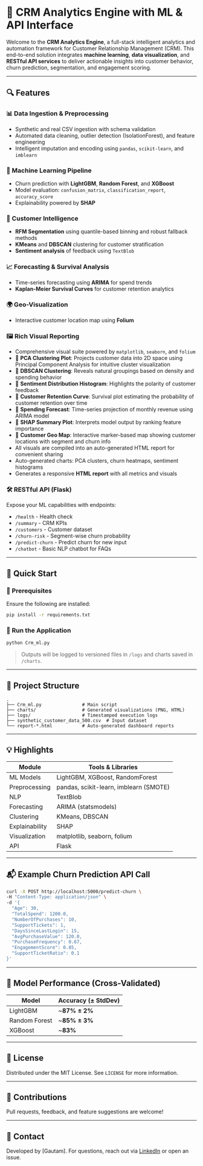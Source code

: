# 🧠 CRM Analytics Engine with ML & API Interface

Welcome to the **CRM Analytics Engine**, a full-stack intelligent analytics and automation framework for Customer Relationship Management (CRM). This end-to-end solution integrates **machine learning**, **data visualization**, and **RESTful API services** to deliver actionable insights into customer behavior, churn prediction, segmentation, and engagement scoring.

---

## 🔍 Features

### 📊 Data Ingestion & Preprocessing
- Synthetic and real CSV ingestion with schema validation
- Automated data cleaning, outlier detection (IsolationForest), and feature engineering
- Intelligent imputation and encoding using `pandas`, `scikit-learn`, and `imblearn`

### 🧠 Machine Learning Pipeline
- Churn prediction with **LightGBM**, **Random Forest**, and **XGBoost**
- Model evaluation: `confusion_matrix`, `classification_report`, `accuracy_score`
- Explainability powered by **SHAP**

### 🎯 Customer Intelligence
- **RFM Segmentation** using quantile-based binning and robust fallback methods
- **KMeans** and **DBSCAN** clustering for customer stratification
- **Sentiment analysis** of feedback using `TextBlob`

### 📈 Forecasting & Survival Analysis
- Time-series forecasting using **ARIMA** for spend trends
- **Kaplan-Meier Survival Curves** for customer retention analytics

### 🌍 Geo-Visualization
- Interactive customer location map using **Folium**

### 🖼️ Rich Visual Reporting
- Comprehensive visual suite powered by `matplotlib`, `seaborn`, and `folium`
- 📌 **PCA Clustering Plot**: Projects customer data into 2D space using Principal Component Analysis for intuitive cluster visualization
- 📌 **DBSCAN Clustering**: Reveals natural groupings based on density and spending behavior
- 📌 **Sentiment Distribution Histogram**: Highlights the polarity of customer feedback
- 📌 **Customer Retention Curve**: Survival plot estimating the probability of customer retention over time
- 📌 **Spending Forecast**: Time-series projection of monthly revenue using ARIMA model
- 📌 **SHAP Summary Plot**: Interprets model output by ranking feature importance
- 📌 **Customer Geo Map**: Interactive marker-based map showing customer locations with segment and churn info
- All visuals are compiled into an auto-generated HTML report for convenient sharing
- Auto-generated charts: PCA clusters, churn heatmaps, sentiment histograms
- Generates a responsive **HTML report** with all metrics and visuals

### 🛠️ RESTful API (Flask)
Expose your ML capabilities with endpoints:
- `/health` - Health check
- `/summary` - CRM KPIs
- `/customers` - Customer dataset
- `/churn-risk` - Segment-wise churn probability
- `/predict-churn` - Predict churn for new input
- `/chatbot` - Basic NLP chatbot for FAQs

---

## 🚀 Quick Start

### 🔧 Prerequisites
Ensure the following are installed:
```bash
pip install -r requirements.txt
```

### 🏃 Run the Application
```bash
python Crm_ml.py
```

> Outputs will be logged to versioned files in `/logs` and charts saved in `/charts`.

---

## 📂 Project Structure
```
.
├── Crm_ml.py               # Main script
├── charts/                 # Generated visualizations (PNG, HTML)
├── logs/                   # Timestamped execution logs
├── synthetic_customer_data_500.csv  # Input dataset
└── report-*.html           # Auto-generated dashboard reports
```

---

## 💡 Highlights

| Module        | Tools & Libraries                            |
|---------------|-----------------------------------------------|
| ML Models     | LightGBM, XGBoost, RandomForest               |
| Preprocessing | pandas, scikit-learn, imblearn (SMOTE)        |
| NLP           | TextBlob                                      |
| Forecasting   | ARIMA (statsmodels)                           |
| Clustering    | KMeans, DBSCAN                                |
| Explainability| SHAP                                          |
| Visualization | matplotlib, seaborn, folium                   |
| API           | Flask                                         |

---

## 📬 Example Churn Prediction API Call
```bash
curl -X POST http://localhost:5000/predict-churn \
-H "Content-Type: application/json" \
-d '{
  "Age": 30,
  "TotalSpend": 1200.0,
  "NumberOfPurchases": 10,
  "SupportTickets": 1,
  "DaysSinceLastLogin": 15,
  "AvgPurchaseValue": 120.0,
  "PurchaseFrequency": 0.67,
  "EngagementScore": 0.85,
  "SupportTicketRatio": 0.1
}'
```

---

## 🧪 Model Performance (Cross-Validated)

| Model         | Accuracy (± StdDev) |
|---------------|----------------------|
| LightGBM      | ~**87% ± 2%**        |
| Random Forest | ~**85% ± 3%**        |
| XGBoost       | ~**83%**             |

---

## 📜 License

Distributed under the MIT License. See `LICENSE` for more information.

---

## 🤝 Contributions

Pull requests, feedback, and feature suggestions are welcome!

---

## 📨 Contact

Developed by [Gautam]. For questions, reach out via [LinkedIn](https://www.linkedin.com/in/gautam-reddy-359594261/) or open an issue.
